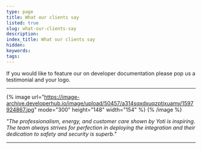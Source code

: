 ```yaml
---
type: page
title: What our clients say
listed: true
slug: what-our-clients-say
description: 
index_title: What our clients say
hidden: 
keywords: 
tags: 
---
```


If you would like to feature our on developer documentation please pop us a testimonial and your logo.

---

{% image url="https://image-archive.developerhub.io/image/upload/50457/a314sqxdxuqzptjxuamy/1597924867.jpg" mode="300" height="148" width="154" %}
{% /image %}

_"The professionalism, energy, and customer care shown by Yoti is inspiring. The team always strives for perfection in deploying the integration and their dedication to safety and security is superb."_

---